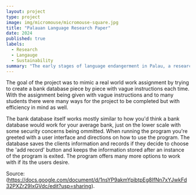 ```yaml
---
layout: project
type: project
image: img/micromouse/micromouse-square.jpg
title: "Palauan Language Research Paper"
date: 2024
published: true
labels:
  - Research
  - Langauge
  - Sustainability
summary: "The early stages of language endangerment in Palau, a research paper for LING 150C"
---
```


The goal of the project was to mimic a real world work assignment by trying to create a bank database piece by piece with vague instructions each time. With the assignment being given with vague instructions and to many students there were many ways for the project to be completed but with efficiency in mind as well.

The bank database itself works mostly similar to how you'd think a bank database would work for your average bank, just on the lower scale with some security concerns being ommitted. When running the program you're greeted with a user interface and directions on how to use the program. The database saves the clients information and records if they decide to choose the 'add record' button and keeps the information stored after an instance of the program is exited. The program offers many more options to work with if its the users desire.


Source: (https://docs.google.com/document/d/1nsYP9akmYpibtpEg8IfNn7xYJwkFd32PXZr29IxGVdc/edit?usp=sharing).
